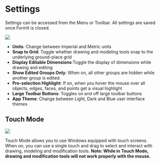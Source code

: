 # Settings

Settings can be accessed from the Menu or Toolbar. All settings are saved once FormIt is closed.

![](../.gitbook/assets/settings_menu.png)

* **Units**: Change between Imperial and Metric units
* **Snap to Grid**: Toggle whether drawing and modeling tools snap to the underlying ground-place grid
* **Display Editable Dimensions**:Toggle the display of dimensions while drawing and editing
* **Show Edited Groups Only**: When on, all other groups are hidden while another group is edited.
* **Pre-selection Highlight**: If on, when you hover the mouse over all objects, edges, faces, and points get a visual highlight 
* **Large Toolbar Buttons**: Toggles on and off large toolbar buttons
* **App Theme**: Change between Light, Dark and Blue user interface themes

## Touch Mode

![](../.gitbook/assets/touch_mode_icon.png)

Touch Mode allows you to use Windows equipped with touch screens. When on, you can use a single touch and drag to select and interact with drawing, modeling and modification tools. **Note: While in Touch Mode, drawing and modification tools will not work properly with the mouse.** 

